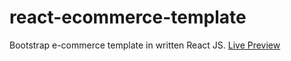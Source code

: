 # react-ecommerce-template
Bootstrap e-commerce template in written React JS. [Live Preview](https://nellzcart-website.herokuapp.com/#/)
